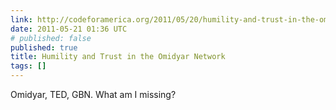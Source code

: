 ```yaml
---
link: http://codeforamerica.org/2011/05/20/humility-and-trust-in-the-omidyar-network/
date: 2011-05-21 01:36 UTC
# published: false
published: true
title: Humility and Trust in the Omidyar Network
tags: []
---
```


Omidyar, TED, GBN. What am I missing?
